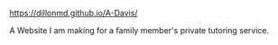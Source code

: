 https://dillonmd.github.io/A-Davis/ <br>

A Website I am making for a family member's private tutoring service.
